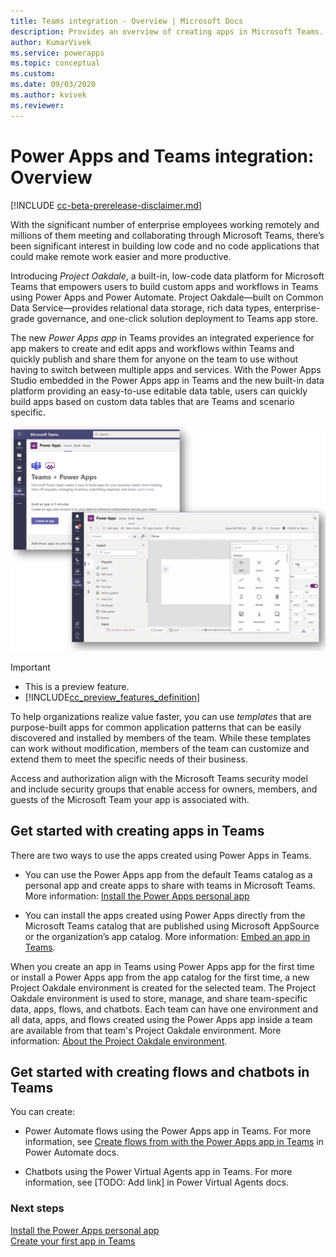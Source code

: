```yaml
---
title: Teams integration - Overview | Microsoft Docs
description: Provides an overview of creating apps in Microsoft Teams.
author: KumarVivek
ms.service: powerapps
ms.topic: conceptual
ms.custom: 
ms.date: 09/03/2020
ms.author: kvivek
ms.reviewer: 
---
```

# Power Apps and Teams integration: Overview

[!INCLUDE [cc-beta-prerelease-disclaimer.md](../includes/cc-beta-prerelease-disclaimer.md)]

With the significant number of enterprise employees working remotely and millions of them meeting and collaborating through Microsoft Teams, there’s been significant interest in building low code and no code applications that could make remote work easier and more productive.

Introducing *Project Oakdale*, a built-in, low-code data platform for Microsoft Teams that empowers users to build custom apps and workflows in Teams using Power Apps and Power Automate. Project Oakdale&mdash;built on Common Data Service&mdash;provides relational data storage, rich data types, enterprise-grade governance, and one-click solution deployment to Teams app store.  

The new *Power Apps app* in Teams provides an integrated experience for app makers to create and edit apps and workflows within Teams and quickly publish and share them for anyone on the team to use without having to switch between multiple apps and services. With the Power Apps Studio embedded in the Power Apps app in Teams and the new built-in data platform providing an easy-to-use editable data table, users can quickly build apps based on custom data tables that are Teams and scenario specific.

![App creation experience in Microsoft Teams](media/overview.png "App creation experience in Microsoft Teams including the embedded Power Apps Studio experience")

> [!IMPORTANT]
> - This is a preview feature.
> - [!INCLUDE[cc_preview_features_definition](../includes/cc-preview-features-definition.md)]

To help organizations realize value faster, you can use *templates* that are purpose-built apps for common application patterns that can be easily discovered and installed by members of the team. While these templates can work without modification, members of the team can customize and extend them to meet the specific needs of their business.

Access and authorization align with the Microsoft Teams security model and include security groups that enable access for owners, members, and guests of the Microsoft Team your app is associated with.  

## Get started with creating apps in Teams

There are two ways to use the apps created using Power Apps in Teams. 
- You can use the Power Apps app from the default Teams catalog as a personal app and create apps to share with teams in Microsoft Teams. More information: [Install the Power Apps personal app](install-personal-app.md) 
 
- You can install the apps created using Power Apps directly from the Microsoft Teams catalog that are published using Microsoft AppSource or the organization’s app catalog. More information: [Embed an app in Teams](../maker/canvas-apps/embed-teams-app.md).

When you create an app in Teams using Power Apps app for the first time or install a Power Apps app from the app catalog for the first time, a new Project Oakdale environment is created for the selected team. The Project Oakdale environment is used to store, manage, and share team-specific data, apps, flows, and chatbots. Each team can have one environment and all data, apps, and flows created using the Power Apps app inside a team are available from that team's Project Oakdale environment. More information: [About the Project Oakdale environment](/power-platform/admin/about-teams-environment).

## Get started with creating flows and chatbots in Teams

You can create:
- Power Automate flows using the Power Apps app in Teams. For more information, see [Create flows from with the Power Apps app in Teams](/power-automate/teams/create-flows-power-apps-app) in Power Automate docs. 

- Chatbots using the Power Virtual Agents app in Teams. For more information, see [TODO: Add link] in Power Virtual Agents docs.

### Next steps

[Install the Power Apps personal app](install-personal-app.md)<br/>
[Create your first app in Teams](create-first-app.md)
